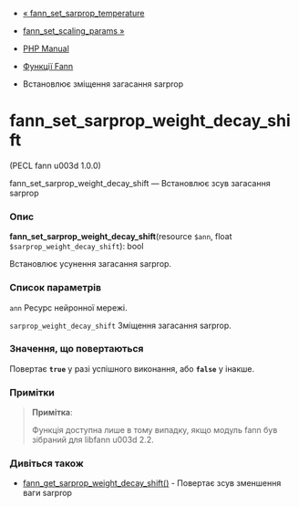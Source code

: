- [«
fann_set_sarprop_temperature](function.fann-set-sarprop-temperature.md)
- [fann_set_scaling_params »](function.fann-set-scaling-params.md)

- [PHP Manual](index.md)
- [Функції Fann](ref.fann.md)
- Встановлює зміщення загасання sarprop

# fann_set_sarprop_weight_decay_shift

(PECL fann u003d 1.0.0)

fann_set_sarprop_weight_decay_shift — Встановлює зсув загасання
sarprop

### Опис

**fann_set_sarprop_weight_decay_shift**(resource `$ann`, float
`$sarprop_weight_decay_shift`): bool

Встановлює усунення загасання sarprop.

### Список параметрів

`ann`
Ресурс нейронної мережі.

`sarprop_weight_decay_shift`
Зміщення загасання sarprop.

### Значення, що повертаються

Повертає **`true`** у разі успішного виконання, або **`false`** у
інакше.

### Примітки

> **Примітка**:
>
> Функція доступна лише в тому випадку, якщо модуль fann був зібраний для
> libfann u003d 2.2.

### Дивіться також

- [fann_get_sarprop_weight_decay_shift()](function.fann-get-sarprop-weight-decay-shift.md) -
Повертає зсув зменшення ваги sarprop
